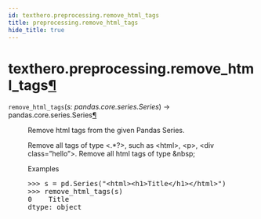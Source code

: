 ```yaml
---
id: texthero.preprocessing.remove_html_tags
title: preprocessing.remove_html_tags
hide_title: true
---
```


<div>
<div class="section" id="texthero-preprocessing-remove-html-tags">
<h1>texthero.preprocessing.remove_html_tags<a class="headerlink" href="#texthero-preprocessing-remove-html-tags" title="Permalink to this headline">¶</a></h1>
<dl class="py function">
<dt id="texthero.preprocessing.remove_html_tags">
<code class="sig-name descname">remove_html_tags</code><span class="sig-paren">(</span><em class="sig-param"><span class="n">s</span><span class="p">:</span> <span class="n">pandas.core.series.Series</span></em><span class="sig-paren">)</span> → pandas.core.series.Series<a class="headerlink" href="#texthero.preprocessing.remove_html_tags" title="Permalink to this definition">¶</a></dt>
<dd><p>Remove html tags from the given Pandas Series.</p>
<p>Remove all tags of type &lt;.*?&gt;, such as &lt;html&gt;, &lt;p&gt;, &lt;div class=”hello”&gt;.
Remove all html tags of type &amp;nbsp;</p>
<p class="rubric">Examples</p>
<div class="doctest highlight-default notranslate"><div class="highlight"><pre><span></span><span class="gp">&gt;&gt;&gt; </span><span class="n">s</span> <span class="o">=</span> <span class="n">pd</span><span class="o">.</span><span class="n">Series</span><span class="p">(</span><span class="s2">"&lt;html&gt;&lt;h1&gt;Title&lt;/h1&gt;&lt;/html&gt;"</span><span class="p">)</span>
<span class="gp">&gt;&gt;&gt; </span><span class="n">remove_html_tags</span><span class="p">(</span><span class="n">s</span><span class="p">)</span>
<span class="go">0    Title</span>
<span class="go">dtype: object</span>
</pre></div>
</div>
</dd></dl>
</div>
</div>